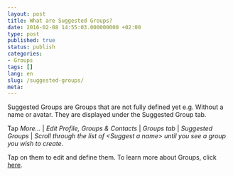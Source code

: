 ```yaml
---
layout: post
title: What are Suggested Groups?
date: 2016-02-08 14:55:03.000000000 +02:00
type: post
published: true
status: publish
categories:
- Groups
tags: []
lang: en
slug: /suggested-groups/
meta:
---
```


Suggested Groups are Groups that are not fully defined yet e.g. Without a name or avatar. They are displayed under the Suggested Group tab.

Tap *More...* \| *Edit Profile, Groups &amp; Contacts* \| *Groups tab* \| *Suggested Groups* \| *Scroll through the list of &lt;Suggest a name&gt; until you see a group you wish to create*.

Tap on them to edit and define them. To learn more about Groups, click [here](/naming-a-group-and-setting-a-photo/).
